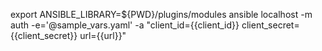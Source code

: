 export ANSIBLE_LIBRARY=${PWD}/plugins/modules
ansible localhost -m auth -e='@sample_vars.yaml' -a "client_id={{client_id}} client_secret={{client_secret}} url={{url}}"
